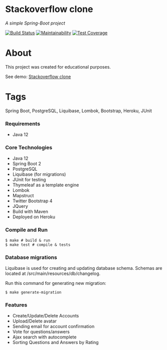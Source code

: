 # Stackoverflow clone
_A simple Spring-Boot project_ 

[![Build Status](https://travis-ci.org/ValeryKorzhavin/stackoverflow.svg?branch=master)](https://travis-ci.org/ValeryKorzhavin/stackoverflow)
[![Maintainability](https://api.codeclimate.com/v1/badges/585b28b85a4fd5d79713/maintainability)](https://codeclimate.com/github/ValeryKorzhavin/stackoverflow/maintainability)
[![Test Coverage](https://api.codeclimate.com/v1/badges/585b28b85a4fd5d79713/test_coverage)](https://codeclimate.com/github/ValeryKorzhavin/stackoverflow/test_coverage)

# About
This project was created for educational purposes. 

See demo: [Stackoverflow clone](https://springdemo-valerykorzh.herokuapp.com/)


# Tags 
Spring Boot, PostgreSQL, Liquibase, Lombok, Bootstrap, Heroku, JUnit

### Requirements 
- Java 12

### Core Technologies
- Java 12
- Spring Boot 2
- PostgreSQL
- Liquibase (for migrations)
- JUnit for testing
- Thymeleaf as a template engine
- Lombok
- Mapstruct
- Twitter Bootstrap 4
- JQuery
- Build with Maven
- Deployed on Heroku

### Compile and Run
```aidl
$ make # build & run
$ make test # compile & tests

```

### Database migrations
Liquibase is used for creating and updating database schema. Schemas are located at /src/main/resources/db/changelog.

Run this command for generating new migration:
```aidl
$ make generate-migration
```

### Features
- Create/Update/Delete Accounts
- Upload/Delete avatar
- Sending email for account confirmation
- Vote for questions/answers
- Ajax search with autocomplete
- Sorting Questions and Answers by Rating
